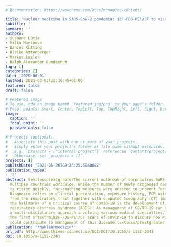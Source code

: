 ```yaml
---
# Documentation: https://wowchemy.com/docs/managing-content/

title: 'Nuclear medicine in SARS-CoV-2 pandemia: 18F-FDG-PET/CT to visualize COVID-19'
subtitle: ''
summary: ''
authors:
- Susanne Lütje
- Milka Marinova
- Daniel Kütting
- Ulrike Attenberger
- Markus Essler
- Ralph Alexander Bundschuh
tags: []
categories: []
date: '2020-06-01'
lastmod: 2021-03-03T22:16:45+01:00
featured: false
draft: false

# Featured image
# To use, add an image named `featured.jpg/png` to your page's folder.
# Focal points: Smart, Center, TopLeft, Top, TopRight, Left, Right, BottomLeft, Bottom, BottomRight.
image:
  caption: ''
  focal_point: ''
  preview_only: false

# Projects (optional).
#   Associate this post with one or more of your projects.
#   Simply enter your project's folder or file name without extension.
#   E.g. `projects = ["internal-project"]` references `content/project/deep-learning/index.md`.
#   Otherwise, set `projects = []`.
projects: []
publishDate: '2021-05-26T09:24:25.696008Z'
publication_types:
- '2'
abstract: textlessptextgreaterThe current outbreak of coronavirus SARS-CoV-2 has reached
  multiple countries worldwide. While the number of newly diagnosed cases and fatalities
  is rising quickly, far-reaching measures were enacted to prevent further spread.
  Diagnosis relies on clinical presentation, exposure history, PCR using specimens
  from the respiratory tract together with computed tomography (CT) imaging. One of
  the hallmarks of a critical course of COVID-19 is the development of severe acute
  respiratory distress syndrome (ARDS). As management of COVID-19 can be considered
  a multi-disciplinary approach involving various medical specialties, we here review
  the first $^textrm18$F-FDG-PET/CT scans of COVID-19 to discuss how Nuclear Medicine
  could contribute to management of this disease.textless/ptextgreater
publication: '*Nuklearmedizin*'
url_pdf: http://www.thieme-connect.de/DOI/DOI?10.1055/a-1152-2341
doi: 10.1055/a-1152-2341
---
```


